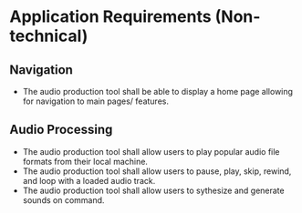 # Application Requirements (Non-technical)

## Navigation

* The audio production tool shall be able to display a home page allowing for navigation to main pages/ features.

## Audio Processing

* The audio production tool shall allow users to play popular audio file formats from their local machine.
* The audio production tool shall allow users to pause, play, skip, rewind, and loop with a loaded audio track.
* The audio production tool shall allow users to sythesize and generate sounds on command.
